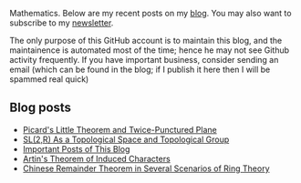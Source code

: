 Mathematics. Below are my recent posts on my [blog](https://desvl.xyz). You may also want to subscribe to my [newsletter](https://desvl.substack.com/).

The only purpose of this GitHub account is to maintain this blog, and the maintainence is automated most of the time; hence he may not see Github activity frequently. If you have important business, consider sending an email (which can be found in the blog; if I publish it here then I will be spammed real quick)

## Blog posts
<!-- BLOG-POST-LIST:START -->
- [Picard&#39;s Little Theorem and Twice-Punctured Plane](https://desvl.xyz/2023/09/18/picard-little/)
- [SL&lpar;2,R&rpar; As a Topological Space and Topological Group](https://desvl.xyz/2023/08/12/sl2-decomposition/)
- [Important Posts of This Blog](https://desvl.xyz/2023/08/04/posts/)
- [Artin&#39;s Theorem of Induced Characters](https://desvl.xyz/2023/07/17/artin-theorem/)
- [Chinese Remainder Theorem in Several Scenarios of Ring Theory](https://desvl.xyz/2023/05/27/chinese-remainder-theorem-ring-theory/)
<!-- BLOG-POST-LIST:END -->
